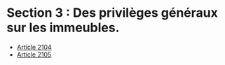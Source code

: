 # Section 3 : Des privilèges généraux sur les immeubles.

- [Article 2104](article-2104.md)
- [Article 2105](article-2105.md)
